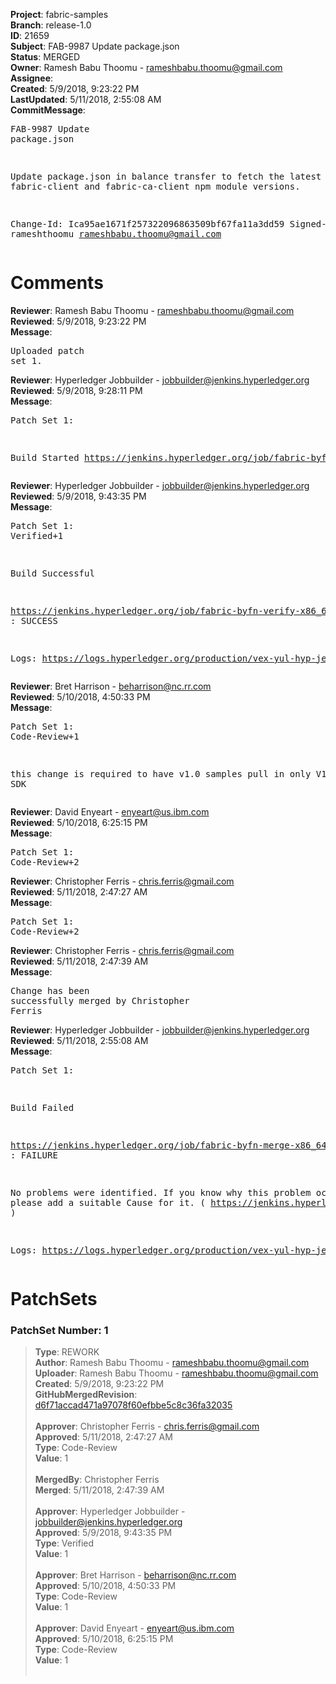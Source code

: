 <strong>Project</strong>: fabric-samples<br><strong>Branch</strong>: release-1.0<br><strong>ID</strong>: 21659<br><strong>Subject</strong>: FAB-9987 Update package.json<br><strong>Status</strong>: MERGED<br><strong>Owner</strong>: Ramesh Babu Thoomu - rameshbabu.thoomu@gmail.com<br><strong>Assignee</strong>:<br><strong>Created</strong>: 5/9/2018, 9:23:22 PM<br><strong>LastUpdated</strong>: 5/11/2018, 2:55:08 AM<br><strong>CommitMessage</strong>:<br><pre>FAB-9987 Update package.json

Update package.json in balance transfer to fetch the latest
published fabric-client and fabric-ca-client npm module
versions.

Change-Id: Ica95ae1671f257322096863509bf67fa11a3dd59
Signed-off-by: rameshthoomu <rameshbabu.thoomu@gmail.com>
</pre><h1>Comments</h1><strong>Reviewer</strong>: Ramesh Babu Thoomu - rameshbabu.thoomu@gmail.com<br><strong>Reviewed</strong>: 5/9/2018, 9:23:22 PM<br><strong>Message</strong>: <pre>Uploaded patch set 1.</pre><strong>Reviewer</strong>: Hyperledger Jobbuilder - jobbuilder@jenkins.hyperledger.org<br><strong>Reviewed</strong>: 5/9/2018, 9:28:11 PM<br><strong>Message</strong>: <pre>Patch Set 1:

Build Started https://jenkins.hyperledger.org/job/fabric-byfn-verify-x86_64/419/</pre><strong>Reviewer</strong>: Hyperledger Jobbuilder - jobbuilder@jenkins.hyperledger.org<br><strong>Reviewed</strong>: 5/9/2018, 9:43:35 PM<br><strong>Message</strong>: <pre>Patch Set 1: Verified+1

Build Successful 

https://jenkins.hyperledger.org/job/fabric-byfn-verify-x86_64/419/ : SUCCESS

Logs: https://logs.hyperledger.org/production/vex-yul-hyp-jenkins-3/fabric-byfn-verify-x86_64/419</pre><strong>Reviewer</strong>: Bret Harrison - beharrison@nc.rr.com<br><strong>Reviewed</strong>: 5/10/2018, 4:50:33 PM<br><strong>Message</strong>: <pre>Patch Set 1: Code-Review+1

this change is required to have v1.0 samples pull in only V1.0 SDK</pre><strong>Reviewer</strong>: David Enyeart - enyeart@us.ibm.com<br><strong>Reviewed</strong>: 5/10/2018, 6:25:15 PM<br><strong>Message</strong>: <pre>Patch Set 1: Code-Review+2</pre><strong>Reviewer</strong>: Christopher Ferris - chris.ferris@gmail.com<br><strong>Reviewed</strong>: 5/11/2018, 2:47:27 AM<br><strong>Message</strong>: <pre>Patch Set 1: Code-Review+2</pre><strong>Reviewer</strong>: Christopher Ferris - chris.ferris@gmail.com<br><strong>Reviewed</strong>: 5/11/2018, 2:47:39 AM<br><strong>Message</strong>: <pre>Change has been successfully merged by Christopher Ferris</pre><strong>Reviewer</strong>: Hyperledger Jobbuilder - jobbuilder@jenkins.hyperledger.org<br><strong>Reviewed</strong>: 5/11/2018, 2:55:08 AM<br><strong>Message</strong>: <pre>Patch Set 1:

Build Failed 

https://jenkins.hyperledger.org/job/fabric-byfn-merge-x86_64/120/ : FAILURE

No problems were identified. If you know why this problem occurred, please add a suitable Cause for it. ( https://jenkins.hyperledger.org/job/fabric-byfn-merge-x86_64/120/ )

Logs: https://logs.hyperledger.org/production/vex-yul-hyp-jenkins-3/fabric-byfn-merge-x86_64/120</pre><h1>PatchSets</h1><h3>PatchSet Number: 1</h3><blockquote><strong>Type</strong>: REWORK<br><strong>Author</strong>: Ramesh Babu Thoomu - rameshbabu.thoomu@gmail.com<br><strong>Uploader</strong>: Ramesh Babu Thoomu - rameshbabu.thoomu@gmail.com<br><strong>Created</strong>: 5/9/2018, 9:23:22 PM<br><strong>GitHubMergedRevision</strong>: [d6f71accad471a97078f60efbbe5c8c36fa32035](https://github.com/hyperledger/fabric-samples/commit/d6f71accad471a97078f60efbbe5c8c36fa32035)<br><br><strong>Approver</strong>: Christopher Ferris - chris.ferris@gmail.com<br><strong>Approved</strong>: 5/11/2018, 2:47:27 AM<br><strong>Type</strong>: Code-Review<br><strong>Value</strong>: 1<br><br><strong>MergedBy</strong>: Christopher Ferris<br><strong>Merged</strong>: 5/11/2018, 2:47:39 AM<br><br><strong>Approver</strong>: Hyperledger Jobbuilder - jobbuilder@jenkins.hyperledger.org<br><strong>Approved</strong>: 5/9/2018, 9:43:35 PM<br><strong>Type</strong>: Verified<br><strong>Value</strong>: 1<br><br><strong>Approver</strong>: Bret Harrison - beharrison@nc.rr.com<br><strong>Approved</strong>: 5/10/2018, 4:50:33 PM<br><strong>Type</strong>: Code-Review<br><strong>Value</strong>: 1<br><br><strong>Approver</strong>: David Enyeart - enyeart@us.ibm.com<br><strong>Approved</strong>: 5/10/2018, 6:25:15 PM<br><strong>Type</strong>: Code-Review<br><strong>Value</strong>: 1<br><br></blockquote>